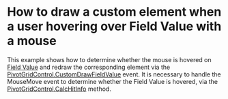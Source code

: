 # How to draw a custom element when a user hovering over Field Value with a mouse


<p>This example shows how to determine whether the mouse is hovered on <a href="http://documentation.devexpress.com/#WindowsForms/CustomDocument1694">Field Value</a> and redraw the corresponding element via the <a href="http://documentation.devexpress.com/#WindowsForms/DevExpressXtraPivotGridPivotGridControl_CustomDrawFieldValuetopic">PivotGridControl.CustomDrawFieldValue</a> event. It is necessary to handle the MouseMove event to determine whether the Field Value is hovered, via the <a href="http://documentation.devexpress.com/#WindowsForms/DevExpressXtraPivotGridPivotGridControl_CalcHitInfotopic">PivotGridControl.CalcHitInfo</a> method.</p>

<br/>


